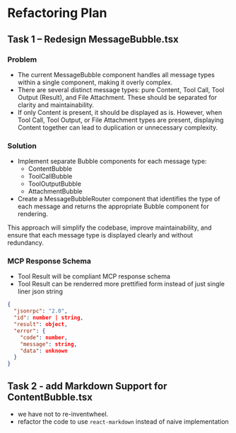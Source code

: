 
# Refactoring Plan

## Task 1 – Redesign MessageBubble.tsx

### Problem
- The current MessageBubble component handles all message types within a single component, making it overly complex.
- There are several distinct message types: pure Content, Tool Call, Tool Output (Result), and File Attachment. These should be separated for clarity and maintainability.
- If only Content is present, it should be displayed as is. However, when Tool Call, Tool Output, or File Attachment types are present, displaying Content together can lead to duplication or unnecessary complexity.

### Solution
- Implement separate Bubble components for each message type:
  - ContentBubble
  - ToolCallBubble
  - ToolOutputBubble
  - AttachmentBubble
- Create a MessageBubbleRouter component that identifies the type of each message and returns the appropriate Bubble component for rendering.

This approach will simplify the codebase, improve maintainability, and ensure that each message type is displayed clearly and without redundancy.


### MCP Response Schema

- Tool Result will be compliant MCP response schema
- Tool Result can be renderred more prettified form instead of just single liner json string

```json
{
  "jsonrpc": "2.0",
  "id": number | string,
  "result": object,
  "error": {
    "code": number,
    "message": string,
    "data": unknown
  }
}
```

## Task 2 - add Markdown Support for ContentBubble.tsx

- we have not to re-inventwheel.
- refactor the code to use `react-markdown` instead of naive implementation
